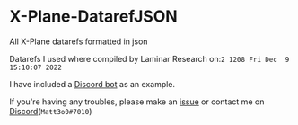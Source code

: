# X-Plane-DatarefJSON

All X-Plane datarefs formatted in json

Datarefs I used where compiled by Laminar Research on:`2 1208 Fri Dec  9 15:10:07 2022`

I have included a [Discord bot](https://github.com/duvbolone/X-Plane-DatarefJSON/tree/main/discord-bot-example) as an example.


If you're having any troubles, please make an [issue](https://github.com/duvbolone/X-Plane-DatarefJSON/issues) or contact me on [Discord](https://discord.com/users/668874138160594985)(`Matt3o0#7010`)
